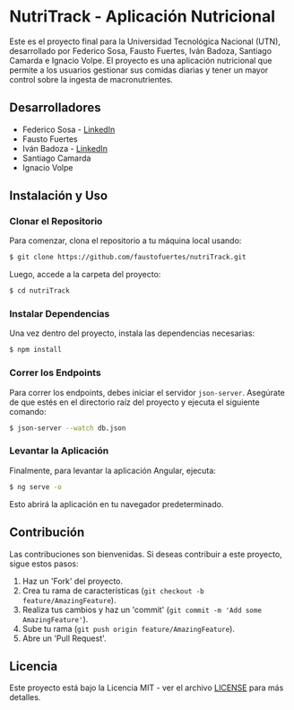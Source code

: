 # NutriTrack - Aplicación Nutricional

Este es el proyecto final para la Universidad Tecnológica Nacional (UTN), desarrollado por Federico Sosa, Fausto Fuertes, Iván Badoza, Santiago Camarda e Ignacio Volpe. El proyecto es una aplicación nutricional que permite a los usuarios gestionar sus comidas diarias y tener un mayor control sobre la ingesta de macronutrientes.

## Desarrolladores

- Federico Sosa - [LinkedIn](https://www.linkedin.com/in/federico-sosa-533512239/)
- Fausto Fuertes
- Iván Badoza - [LinkedIn](https://www.linkedin.com/in/ivan-badoza-5995bb337/)
- Santiago Camarda
- Ignacio Volpe

## Instalación y Uso

### Clonar el Repositorio
Para comenzar, clona el repositorio a tu máquina local usando:
```sh
$ git clone https://github.com/faustofuertes/nutriTrack.git
```


Luego, accede a la carpeta del proyecto:
```sh
$ cd nutriTrack
```

### Instalar Dependencias
Una vez dentro del proyecto, instala las dependencias necesarias:

```sh
$ npm install
```

### Correr los Endpoints
Para correr los endpoints, debes iniciar el servidor `json-server`. Asegúrate de que estés en el directorio raíz del proyecto y ejecuta el siguiente comando:
```sh
$ json-server --watch db.json
```
### Levantar la Aplicación
Finalmente, para levantar la aplicación Angular, ejecuta:
```sh
$ ng serve -o
```
Esto abrirá la aplicación en tu navegador predeterminado.

## Contribución
Las contribuciones son bienvenidas. Si deseas contribuir a este proyecto, sigue estos pasos:

1. Haz un 'Fork' del proyecto.
2. Crea tu rama de características (`git checkout -b feature/AmazingFeature`).
3. Realiza tus cambios y haz un 'commit' (`git commit -m 'Add some AmazingFeature'`).
4. Sube tu rama (`git push origin feature/AmazingFeature`).
5. Abre un 'Pull Request'.

## Licencia
Este proyecto está bajo la Licencia MIT - ver el archivo [LICENSE](LICENSE) para más detalles.
